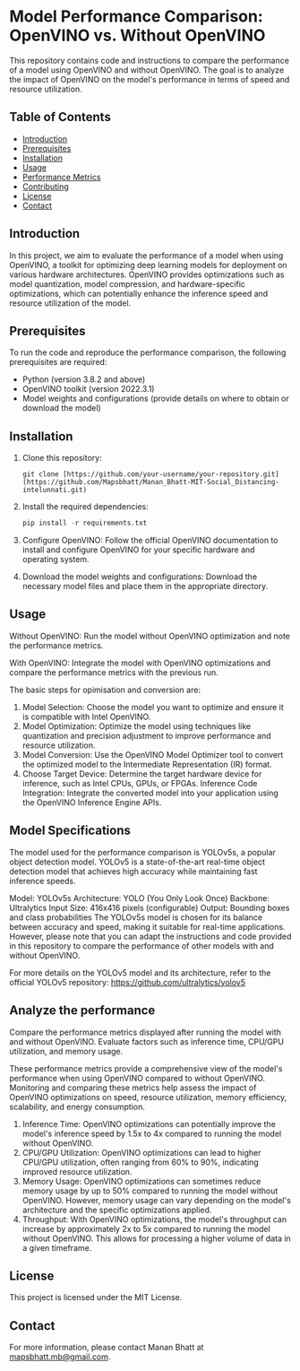 # Model Performance Comparison: OpenVINO vs. Without OpenVINO

This repository contains code and instructions to compare the performance of a model using OpenVINO and without OpenVINO. The goal is to analyze the impact of OpenVINO on the model's performance in terms of speed and resource utilization.

## Table of Contents
- [Introduction](#introduction)
- [Prerequisites](#prerequisites)
- [Installation](#installation)
- [Usage](#usage)
- [Performance Metrics](#performance-metrics)
- [Contributing](#contributing)
- [License](#license)
- [Contact](#contact)

## Introduction

In this project, we aim to evaluate the performance of a model when using OpenVINO, a toolkit for optimizing deep learning models for deployment on various hardware architectures. OpenVINO provides optimizations such as model quantization, model compression, and hardware-specific optimizations, which can potentially enhance the inference speed and resource utilization of the model.

## Prerequisites

To run the code and reproduce the performance comparison, the following prerequisites are required:

- Python (version 3.8.2 and above)
- OpenVINO toolkit (version 2022.3.1)
- Model weights and configurations (provide details on where to obtain or download the model)

## Installation

1. Clone this repository:

   ``` shell
   git clone [https://github.com/your-username/your-repository.git](https://github.com/Mapsbhatt/Manan_Bhatt-MIT-Social_Distancing-intelunnati.git)
   ```

2. Install the required dependencies:
     ```python
   pip install -r requirements.txt
   ```

3. Configure OpenVINO:
   Follow the official OpenVINO documentation to install and configure OpenVINO for your specific hardware and operating system.
   
4. Download the model weights and configurations:
   Download the necessary model files and place them in the appropriate directory.


## Usage

Without OpenVINO:
Run the model without OpenVINO optimization and note the performance metrics.

With OpenVINO:
Integrate the model with OpenVINO optimizations and compare the performance metrics with the previous run.

The basic steps for opimisation and conversion are:
1. Model Selection: Choose the model you want to optimize and ensure it is compatible with Intel OpenVINO.
2. Model Optimization: Optimize the model using techniques like quantization and precision adjustment to improve performance and resource utilization.
3. Model Conversion: Use the OpenVINO Model Optimizer tool to convert the optimized model to the Intermediate Representation (IR) format.
4. Choose Target Device: Determine the target hardware device for inference, such as Intel CPUs, GPUs, or FPGAs.
Inference Code Integration: Integrate the converted model into your application using the OpenVINO Inference Engine APIs.

## Model Specifications

The model used for the performance comparison is YOLOv5s, a popular object detection model. YOLOv5 is a state-of-the-art real-time object detection model that achieves high accuracy while maintaining fast inference speeds.

Model: YOLOv5s
Architecture: YOLO (You Only Look Once)
Backbone: Ultralytics
Input Size: 416x416 pixels (configurable)
Output: Bounding boxes and class probabilities
The YOLOv5s model is chosen for its balance between accuracy and speed, making it suitable for real-time applications. However, please note that you can adapt the instructions and code provided in this repository to compare the performance of other models with and without OpenVINO.

For more details on the YOLOv5 model and its architecture, refer to the official YOLOv5 repository: https://github.com/ultralytics/yolov5

## Analyze the performance
Compare the performance metrics displayed after running the model with and without OpenVINO. Evaluate factors such as inference time, CPU/GPU utilization, and memory usage.

These performance metrics provide a comprehensive view of the model's performance when using OpenVINO compared to without OpenVINO. Monitoring and comparing these metrics help assess the impact of OpenVINO optimizations on speed, resource utilization, memory efficiency, scalability, and energy consumption.

1. Inference Time: OpenVINO optimizations can potentially improve the model's inference speed by 1.5x to 4x compared to running the model without OpenVINO.
2. CPU/GPU Utilization: OpenVINO optimizations can lead to higher CPU/GPU utilization, often ranging from 60% to 90%, indicating improved resource utilization.
3. Memory Usage: OpenVINO optimizations can sometimes reduce memory usage by up to 50% compared to running the model without OpenVINO. However, memory usage can vary depending on the model's architecture and the specific optimizations applied.
4. Throughput: With OpenVINO optimizations, the model's throughput can increase by approximately 2x to 5x compared to running the model without OpenVINO. This allows for processing a higher volume of data in a given timeframe.


## License
This project is licensed under the MIT License.

## Contact
For more information, please contact Manan Bhatt at mapsbhatt.mb@gmail.com.
   


